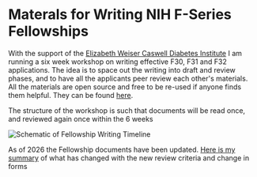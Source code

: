 # Materals for Writing NIH F-Series Fellowships

With the support of the [Elizabeth Weiser Caswell Diabetes Institute](https://diabetes.med.umich.edu/) I am running a six week workshop on writing effective F30, F31 and F32 applications.  The idea is to space out the writing into draft and review phases, and to have all the applicants peer review each other's materials.  All the materials are open source and free to be re-used if anyone finds them helpful.  They can be found [here](https://bridgeslab.github.io/FellowshipWorkshopDocuments/).

The structure of the workshop is such that documents will be read once, and reviewed again once within the 6 weeks

<img src="https://bridgeslab.github.io/FellowshipWorkshopDocuments/Documents/Images/Workshop%20Timeline.png" class="img-fluid w-100" alt="Schematic of Fellowship Writing Timeline">

As of 2026 the Fellowship documents have been updated.  [Here is my summary](https://bridgeslab.github.io/FellowshipWorkshopDocuments/Documents/F31_PAF_Comparason.html) of what has changed with the new review criteria and change in forms

